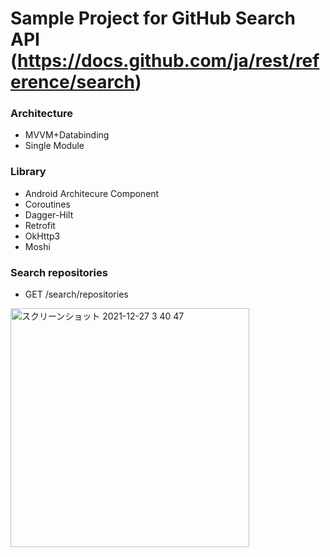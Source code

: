 # Sample Project for GitHub Search API (https://docs.github.com/ja/rest/reference/search)

### Architecture
- MVVM+Databinding
- Single Module

### Library
- Android Architecure Component
- Coroutines
- Dagger-Hilt
- Retrofit 
- OkHttp3
- Moshi


### Search repositories
- GET /search/repositories
<img width="382" alt="スクリーンショット 2021-12-27 3 40 47" src="https://user-images.githubusercontent.com/65114797/147439935-56afdac9-e234-4d35-81f2-2e976f783399.png">
